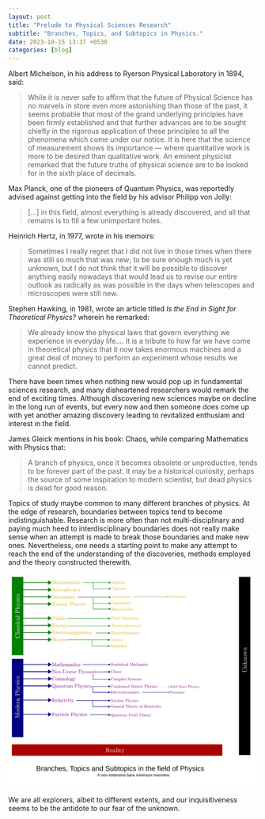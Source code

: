 ```yaml
---
layout: post
title: "Prelude to Physical Sciences Research"
subtitle: "Branches, Topics, and Subtopics in Physics."
date: 2023-10-15 13:37 +0530
categories: [blog]
---
```


Albert Michelson, in his address to Ryerson Physical Laboratory in 1894, said:

> While it is never safe to affirm that the future of Physical Science has no marvels in store even more astonishing than those of the past, it seems probable that most of the grand underlying principles have been firmly established and that further advances are to be sought chiefly in the rigorous application of these principles to all the phenomena which come under our notice. It is here that the science of measurement shows its importance — where quantitative work is more to be desired than qualitative work. An eminent physicist remarked that the future truths of physical science are to be looked for in the sixth place of decimals.

Max Planck, one of the pioneers of Quantum Physics, was reportedly advised against getting into the field by his advisor Philipp von Jolly:

> [...] in this field, almost everything is already discovered, and all that remains is to fill a few unimportant holes.  

Heinrich Hertz, in 1977, wrote in his memoirs:

> Sometimes I really regret that I did not live in those times when there was still so much that was new; to be sure enough much is yet unknown, but I do not think that it will be possible to discover anything easily nowadays that would lead us to revise our entire outlook as radically as was possible in the days when telescopes and microscopes were still new.

Stephen Hawking, in 1981, wrote an article titled *Is the End in Sight for Theoretical Physics?* wherein he remarked:

> We already know the physical laws that govern everything we experience in everyday life…. It is a tribute to how far we have come in theoretical physics that it now takes enormous machines and a great deal of money to perform an experiment whose results we cannot predict.

There have been times when nothing new would pop up in fundamental sciences research, and many disheartened researchers would remark the end of exciting times. Although discovering new sciences maybe on decline in the long run of events, but every now and then someone does come up with yet another amazing discovery leading to revitalized enthusiam and interest in the field.  

James Gleick mentions in his book: Chaos, while comparing Mathematics with Physics that:

> A branch of physics, once it becomes obsolete or unproductive, tends to be forever part of the past. It may be a historical curiosity, perhaps the source of some inspiration to modern scientist, but dead physics is dead for good reason.

Topics of study maybe common to many different branches of physics. At the edge of research, boundaries between topics tend to become indistinguishable. Research is more often than not multi-disciplinary and paying much heed to interdisciplinary boundaries does not really make sense when an attempt is made to break those boundaries and make new ones. Nevertheless, one needs a starting point to make any attempt to reach the end of the understanding of the discoveries, methods employed and the theory constructed therewith.

![Branches of Physics](/img/ptpsr.svg)

We are all explorers, albeit to different extents, and our inquisitiveness seems to be the antidote to our fear of the unknown.
